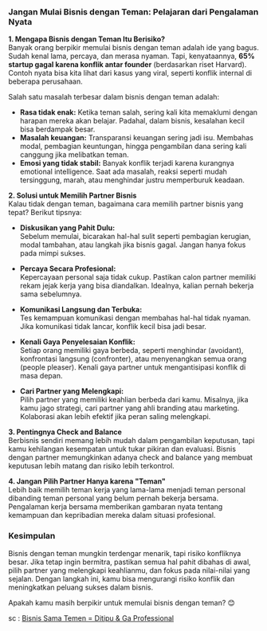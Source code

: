 ### Jangan Mulai Bisnis dengan Teman: Pelajaran dari Pengalaman Nyata

**1. Mengapa Bisnis dengan Teman Itu Berisiko?**  
Banyak orang berpikir memulai bisnis dengan teman adalah ide yang bagus. Sudah kenal lama, percaya, dan merasa nyaman. Tapi, kenyataannya, **65% startup gagal karena konflik antar founder** (berdasarkan riset Harvard). Contoh nyata bisa kita lihat dari kasus yang viral, seperti konflik internal di beberapa perusahaan.

Salah satu masalah terbesar dalam bisnis dengan teman adalah:

- **Rasa tidak enak:** Ketika teman salah, sering kali kita memaklumi dengan harapan mereka akan belajar. Padahal, dalam bisnis, kesalahan kecil bisa berdampak besar.
- **Masalah keuangan:** Transparansi keuangan sering jadi isu. Membahas modal, pembagian keuntungan, hingga pengambilan dana sering kali canggung jika melibatkan teman.
- **Emosi yang tidak stabil:** Banyak konflik terjadi karena kurangnya emotional intelligence. Saat ada masalah, reaksi seperti mudah tersinggung, marah, atau menghindar justru memperburuk keadaan.

**2. Solusi untuk Memilih Partner Bisnis**  
Kalau tidak dengan teman, bagaimana cara memilih partner bisnis yang tepat? Berikut tipsnya:

- **Diskusikan yang Pahit Dulu:**  
    Sebelum memulai, bicarakan hal-hal sulit seperti pembagian kerugian, modal tambahan, atau langkah jika bisnis gagal. Jangan hanya fokus pada mimpi sukses.
    
- **Percaya Secara Profesional:**  
    Kepercayaan personal saja tidak cukup. Pastikan calon partner memiliki rekam jejak kerja yang bisa diandalkan. Idealnya, kalian pernah bekerja sama sebelumnya.
    
- **Komunikasi Langsung dan Terbuka:**  
    Tes kemampuan komunikasi dengan membahas hal-hal tidak nyaman. Jika komunikasi tidak lancar, konflik kecil bisa jadi besar.
    
- **Kenali Gaya Penyelesaian Konflik:**  
    Setiap orang memiliki gaya berbeda, seperti menghindar (avoidant), konfrontasi langsung (confronter), atau menyenangkan semua orang (people pleaser). Kenali gaya partner untuk mengantisipasi konflik di masa depan.
    
- **Cari Partner yang Melengkapi:**  
    Pilih partner yang memiliki keahlian berbeda dari kamu. Misalnya, jika kamu jago strategi, cari partner yang ahli branding atau marketing. Kolaborasi akan lebih efektif jika peran saling melengkapi.
    

**3. Pentingnya Check and Balance**  
Berbisnis sendiri memang lebih mudah dalam pengambilan keputusan, tapi kamu kehilangan kesempatan untuk tukar pikiran dan evaluasi. Bisnis dengan partner memungkinkan adanya check and balance yang membuat keputusan lebih matang dan risiko lebih terkontrol.

**4. Jangan Pilih Partner Hanya karena "Teman"**  
Lebih baik memilih teman kerja yang lama-lama menjadi teman personal dibanding teman personal yang belum pernah bekerja bersama. Pengalaman kerja bersama memberikan gambaran nyata tentang kemampuan dan kepribadian mereka dalam situasi profesional.

### Kesimpulan

Bisnis dengan teman mungkin terdengar menarik, tapi risiko konfliknya besar. Jika tetap ingin bermitra, pastikan semua hal pahit dibahas di awal, pilih partner yang melengkapi keahlianmu, dan fokus pada nilai-nilai yang sejalan. Dengan langkah ini, kamu bisa mengurangi risiko konflik dan meningkatkan peluang sukses dalam bisnis.

Apakah kamu masih berpikir untuk memulai bisnis dengan teman? 😊

sc : [Bisnis Sama Temen = Ditipu & Ga Professional](https://www.youtube.com/watch?v=Sjtz1BwFMv0&t=4s&ab_channel=RaymondChin)